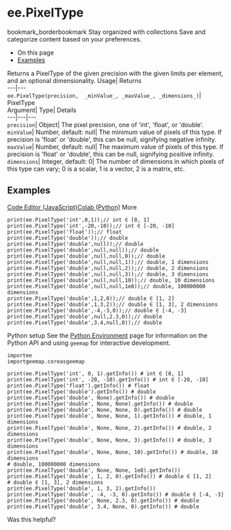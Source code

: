  
#  ee.PixelType
bookmark_borderbookmark Stay organized with collections  Save and categorize content based on your preferences.
  * On this page
  * [Examples](https://developers.google.com/earth-engine/apidocs/ee-pixeltype#examples)


Returns a PixelType of the given precision with the given limits per element, and an optional dimensionality. 
Usage| Returns  
---|---  
`ee.PixelType(precision,  _minValue_, _maxValue_, _dimensions_)`| PixelType  
Argument| Type| Details  
---|---|---  
`precision`| Object| The pixel precision, one of 'int', 'float', or 'double'.  
`minValue`| Number, default: null| The minimum value of pixels of this type. If precision is 'float' or 'double', this can be null, signifying negative infinity.  
`maxValue`| Number, default: null| The maximum value of pixels of this type. If precision is 'float' or 'double', this can be null, signifying positive infinity.  
`dimensions`| Integer, default: 0| The number of dimensions in which pixels of this type can vary; 0 is a scalar, 1 is a vector, 2 is a matrix, etc.  
## Examples
[Code Editor (JavaScript)](https://developers.google.com/earth-engine/apidocs/ee-pixeltype#code-editor-javascript-sample)[Colab (Python)](https://developers.google.com/earth-engine/apidocs/ee-pixeltype#colab-python-sample) More
```
print(ee.PixelType('int',0,1));// int ∈ [0, 1]
print(ee.PixelType('int',-20,-10));// int ∈ [-20, -10]
print(ee.PixelType('float'));// float
print(ee.PixelType('double'));// double
print(ee.PixelType('double',null));// double
print(ee.PixelType('double',null,null));// double
print(ee.PixelType('double',null,null,0));// double
print(ee.PixelType('double',null,null,1));// double, 1 dimensions
print(ee.PixelType('double',null,null,2));// double, 2 dimensions
print(ee.PixelType('double',null,null,3));// double, 3 dimensions
print(ee.PixelType('double',null,null,10));// double, 10 dimensions
print(ee.PixelType('double',null,null,1e8));// double, 100000000 dimensions
print(ee.PixelType('double',1,2,0));// double ∈ [1, 2]
print(ee.PixelType('double',1,3,2));// double ∈ [1, 3], 2 dimensions
print(ee.PixelType('double',-4,-3,0));// double ∈ [-4, -3]
print(ee.PixelType('double',null,2.3,0));// double
print(ee.PixelType('double',3.4,null,0));// double
```
Python setup
See the [ Python Environment](https://developers.google.com/earth-engine/guides/python_install) page for information on the Python API and using `geemap` for interactive development.
```
importee
importgeemap.coreasgeemap
```
```
print(ee.PixelType('int', 0, 1).getInfo()) # int ∈ [0, 1]
print(ee.PixelType('int', -20, -10).getInfo()) # int ∈ [-20, -10]
print(ee.PixelType('float').getInfo()) # float
print(ee.PixelType('double').getInfo()) # double
print(ee.PixelType('double', None).getInfo()) # double
print(ee.PixelType('double', None, None).getInfo()) # double
print(ee.PixelType('double', None, None, 0).getInfo()) # double
print(ee.PixelType('double', None, None, 1).getInfo()) # double, 1 dimensions
print(ee.PixelType('double', None, None, 2).getInfo()) # double, 2 dimensions
print(ee.PixelType('double', None, None, 3).getInfo()) # double, 3 dimensions
print(ee.PixelType('double', None, None, 10).getInfo()) # double, 10 dimensions
# double, 100000000 dimensions
print(ee.PixelType('double', None, None, 1e8).getInfo())
print(ee.PixelType('double', 1, 2, 0).getInfo()) # double ∈ [1, 2]
# double ∈ [1, 3], 2 dimensions
print(ee.PixelType('double', 1, 3, 2).getInfo())
print(ee.PixelType('double', -4, -3, 0).getInfo()) # double ∈ [-4, -3]
print(ee.PixelType('double', None, 2.3, 0).getInfo()) # double
print(ee.PixelType('double', 3.4, None, 0).getInfo()) # double
```

Was this helpful?
